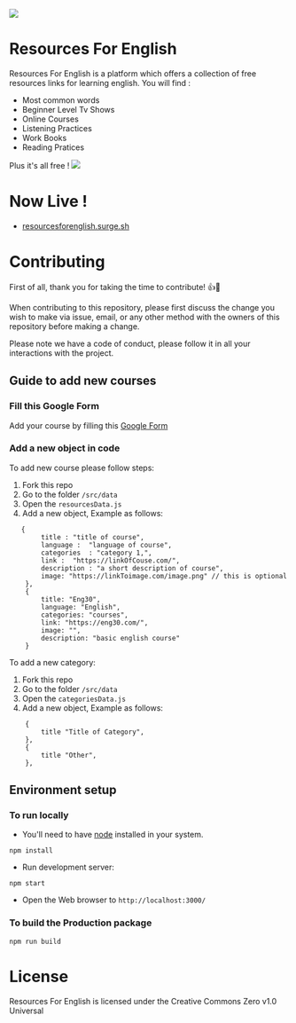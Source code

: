 ![](https://user-images.githubusercontent.com/86577022/140377524-5a070fc8-1aef-4ff8-b72b-bda5f74e4390.png)
# Resources For English

Resources For English is a platform which offers a collection of free resources links for learning english. You will find :
- Most common words 
- Beginner Level Tv Shows
- Online Courses
- Listening Practices 
- Work Books 
- Reading Pratices

Plus it's all free !
![](https://user-images.githubusercontent.com/86577022/140377512-ac3b5eed-5933-4926-a9e2-2e35cada2e21.png)

# Now Live !

- [resourcesforenglish.surge.sh](resourcesforenglish.surge.sh) 

# Contributing

First of all, thank you for taking the time to contribute! :+1::tada:

When contributing to this repository, please first discuss the change you wish to make via issue,
email, or any other method with the owners of this repository before making a change.

Please note we have a code of conduct, please follow it in all your interactions with the project.

## Guide to add new courses

### Fill this Google Form

Add your course by filling this [Google Form](https://forms.gle/pbe9LwPMLWXsXhMHA)

### Add a new object in code

To add new course please follow steps:

1. Fork this repo
2. Go to the folder `/src/data`
3. Open the `resourcesData.js`
4. Add a new object, Example as follows:

```
   {
        title : "title of course",
        language :  "language of course",
        categories  : "category 1,",
        link :  "https://linkOfCouse.com/",
        description : "a short description of course",
        image: "https://linkToimage.com/image.png" // this is optional
    },
    {
        title: "Eng30",
        language: "English",
        categories: "courses",
        link: "https://eng30.com/",
        image: "",
        description: "basic english course"
    }
```


To add a new category:

1. Fork this repo
2. Go to the folder `/src/data`
3. Open the `categoriesData.js`
4. Add a new object, Example as follows:

```
    {
        title "Title of Category",
    },
    {
        title "Other",
    },

```


## Environment setup

### To run locally

- You'll need to have [node](https://nodejs.org/en/) installed in your system.

```
npm install 
```

- Run development server:

```
npm start
```

- Open the Web browser to `http://localhost:3000/`

### To build the Production package

```
npm run build
```


# License

Resources For English is licensed under the Creative Commons Zero v1.0 Universal


